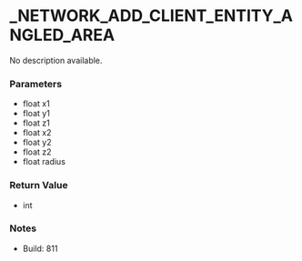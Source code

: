 # _NETWORK_ADD_CLIENT_ENTITY_ANGLED_AREA

No description available.

### Parameters
* float x1
* float y1
* float z1
* float x2
* float y2
* float z2
* float radius

### Return Value
* int

### Notes
* Build: 811

